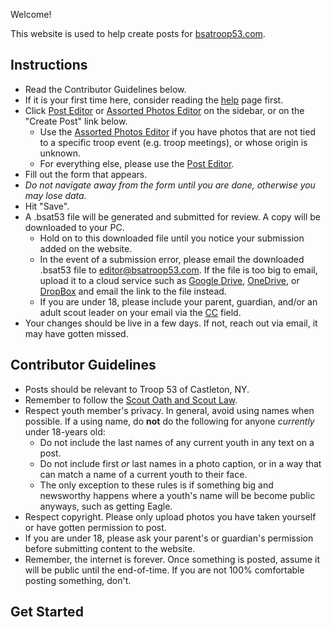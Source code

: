 Welcome!

This website is used to help create posts for [bsatroop53.com](https://bsatroop53.com/).

## Instructions

* Read the Contributor Guidelines below.
* If it is your first time here, consider reading the [help](/help) page first.
* Click [Post Editor](/editor) or [Assorted Photos Editor](/photo-editor) on the sidebar, or on the "Create Post" link below.
  * Use the [Assorted Photos Editor](/photo-editor) if you have photos that are not tied to a specific troop event (e.g. troop meetings), or whose origin is unknown.
  * For everything else, please use the [Post Editor](/editor).
* Fill out the form that appears.
* _Do not navigate away from the form until you are done, otherwise you may lose data._
* Hit "Save".
* A .bsat53 file will be generated and submitted for review.  A copy will be downloaded to your PC.
  * Hold on to this downloaded file until you notice your submission added on the website.
  * In the event of a submission error, please email the downloaded .bsat53 file to <editor@bsatroop53.com>.  If the file is too big to email, upload it to a cloud service such as [Google Drive](https://www.google.com/drive/), [OneDrive](https://onedrive.live.com/), or [DropBox](https://www.dropbox.com/) and email the link to the file instead.
  * If you are under 18, please include your parent, guardian, and/or an adult scout leader on your email via the [CC](https://en.wikipedia.org/wiki/Carbon_copy#Email) field.
* Your changes should be live in a few days.  If not, reach out via email, it may have gotten missed.

## Contributor Guidelines

* Posts should be relevant to Troop 53 of Castleton, NY.
* Remember to follow the [Scout Oath and Scout Law](https://bsatroop53.com/about/oath_and_law.html).
* Respect youth member's privacy.  In general, avoid using names when possible.  If a using name, do **not** do the following for anyone _currently_ under 18-years old:
  * Do not include the last names of any current youth in any text on a post.
  * Do not include first _or_ last names in a photo caption, or in a way that can match a name of a current youth to their face.
  * The only exception to these rules is if something big and newsworthy happens where a youth's name will be become public anyways, such as getting Eagle.
* Respect copyright.  Please only upload photos you have taken yourself or have gotten permission to post.
* If you are under 18, please ask your parent's or guardian's permission before submitting content to the website.
* Remember, the internet is forever.  Once something is posted, assume it will be public until the end-of-time.  If you are not 100% comfortable posting something, don't.

## Get Started
